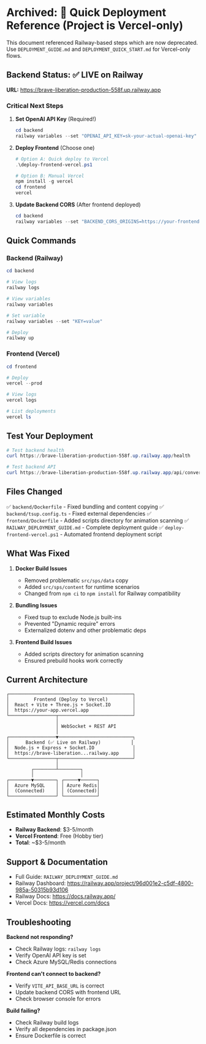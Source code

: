 # Archived: 🚀 Quick Deployment Reference (Project is Vercel-only)

This document referenced Railway-based steps which are now deprecated. Use `DEPLOYMENT_GUIDE.md` and `DEPLOYMENT_QUICK_START.md` for Vercel-only flows.

## Backend Status: ✅ LIVE on Railway

**URL:** https://brave-liberation-production-558f.up.railway.app

### Critical Next Steps

1. **Set OpenAI API Key** (Required!)
   ```powershell
   cd backend
   railway variables --set "OPENAI_API_KEY=sk-your-actual-openai-key"
   ```

2. **Deploy Frontend** (Choose one)
   ```powershell
   # Option A: Quick deploy to Vercel
   .\deploy-frontend-vercel.ps1
   
   # Option B: Manual Vercel
   npm install -g vercel
   cd frontend
   vercel
   ```

3. **Update Backend CORS** (After frontend deployed)
   ```powershell
   cd backend
   railway variables --set "BACKEND_CORS_ORIGINS=https://your-frontend-url.vercel.app"
   ```

## Quick Commands

### Backend (Railway)
```powershell
cd backend

# View logs
railway logs

# View variables
railway variables

# Set variable
railway variables --set "KEY=value"

# Deploy
railway up
```

### Frontend (Vercel)
```powershell
cd frontend

# Deploy
vercel --prod

# View logs
vercel logs

# List deployments
vercel ls
```

## Test Your Deployment

```powershell
# Test backend health
curl https://brave-liberation-production-558f.up.railway.app/health

# Test backend API
curl https://brave-liberation-production-558f.up.railway.app/api/conversations
```

## Files Changed

✅ `backend/Dockerfile` - Fixed bundling and content copying
✅ `backend/tsup.config.ts` - Fixed external dependencies
✅ `frontend/Dockerfile` - Added scripts directory for animation scanning
✅ `RAILWAY_DEPLOYMENT_GUIDE.md` - Complete deployment guide
✅ `deploy-frontend-vercel.ps1` - Automated frontend deployment script

## What Was Fixed

1. **Docker Build Issues**
   - Removed problematic `src/sps/data` copy
   - Added `src/sps/content` for runtime scenarios
   - Changed from `npm ci` to `npm install` for Railway compatibility

2. **Bundling Issues**
   - Fixed tsup to exclude Node.js built-ins
   - Prevented "Dynamic require" errors
   - Externalized dotenv and other problematic deps

3. **Frontend Build Issues**
   - Added scripts directory for animation scanning
   - Ensured prebuild hooks work correctly

## Current Architecture

```
┌─────────────────────────────────────────────┐
│         Frontend (Deploy to Vercel)         │
│  React + Vite + Three.js + Socket.IO        │
│  https://your-app.vercel.app                │
└─────────────────┬───────────────────────────┘
                  │
                  │ WebSocket + REST API
                  │
┌─────────────────▼───────────────────────────┐
│      Backend (✅ Live on Railway)           │
│  Node.js + Express + Socket.IO              │
│  https://brave-liberation...railway.app     │
└─────────────────┬───────────────────────────┘
                  │
         ┌────────┴────────┐
         │                 │
┌────────▼────────┐ ┌─────▼──────┐
│  Azure MySQL    │ │ Azure Redis│
│  (Connected)    │ │ (Connected)│
└─────────────────┘ └────────────┘
```

## Estimated Monthly Costs

- **Railway Backend**: $3-5/month
- **Vercel Frontend**: Free (Hobby tier)
- **Total**: ~$3-5/month

## Support & Documentation

- Full Guide: `RAILWAY_DEPLOYMENT_GUIDE.md`
- Railway Dashboard: https://railway.app/project/96d001e2-c5df-4800-985a-50315b93d106
- Railway Docs: https://docs.railway.app/
- Vercel Docs: https://vercel.com/docs

## Troubleshooting

**Backend not responding?**
- Check Railway logs: `railway logs`
- Verify OpenAI API key is set
- Check Azure MySQL/Redis connections

**Frontend can't connect to backend?**
- Verify `VITE_API_BASE_URL` is correct
- Update backend CORS with frontend URL
- Check browser console for errors

**Build failing?**
- Check Railway build logs
- Verify all dependencies in package.json
- Ensure Dockerfile is correct
